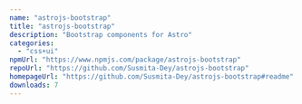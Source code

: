 ```yaml
---
name: "astrojs-bootstrap"
title: "astrojs-bootstrap"
description: "Bootstrap components for Astro"
categories:
  - "css+ui"
npmUrl: "https://www.npmjs.com/package/astrojs-bootstrap"
repoUrl: "https://github.com/Susmita-Dey/astrojs-bootstrap"
homepageUrl: "https://github.com/Susmita-Dey/astrojs-bootstrap#readme"
downloads: 7
---
```

